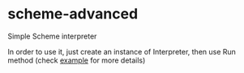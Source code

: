 # scheme-advanced

Simple Scheme interpreter

In order to use it, just create an instance of Interpreter, then use Run method (check [example](repl/main.cpp) for more details)
